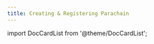 ```yaml
---
title: Creating & Registering Parachain
---
```


import DocCardList from '@theme/DocCardList';

<DocCardList />
